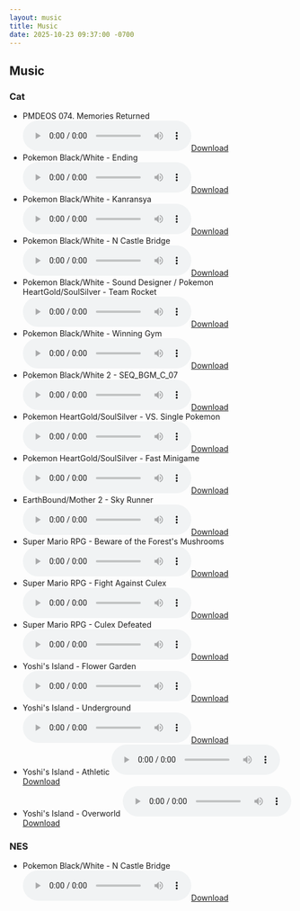```yaml
---
layout: music
title: Music
date: 2025-10-23 09:37:00 -0700
---
```


## Music
### Cat
 - PMDEOS 074. Memories Returned
   <span class="music-file"><audio controls src="/static/Meow/074. Memories Returned (Katie's Meow).ogg"><i>Audio playback not supported.</i></audio><a href="/static/Meow/074. Memories Returned (Katie's Meow).ogg">Download</a></span>
 - Pokemon Black/White - Ending
   <span class="music-file"><audio controls src="/static/Meow/BWEndingMeow.ogg"><i>Audio playback not supported.</i></audio><a href="/static/Meow/BWEndingMeow.ogg">Download</a></span>
 - Pokemon Black/White - Kanransya
   <span class="music-file"><audio controls src="/static/Meow/KanransyaMeow.ogg"><i>Audio playback not supported.</i></audio><a href="/static/Meow/KanransyaMeow.ogg">Download</a></span>
 - Pokemon Black/White - N Castle Bridge
   <span class="music-file"><audio controls src="/static/Meow/NCastleBridge.ogg"><i>Audio playback not supported.</i></audio><a href="/static/Meow/NCastleBridge.ogg">Download</a></span>
 - Pokemon Black/White - Sound Designer / Pokemon HeartGold/SoulSilver - Team Rocket
   <span class="music-file"><audio controls src="/static/Meow/SEQ_BGM_E_SOUND_DESIGNER_KATIES_MEOW.ogg"><i>Audio playback not supported.</i></audio><a href="/static/Meow/SEQ_BGM_E_SOUND_DESIGNER_KATIES_MEOW.ogg">Download</a></span>
 - Pokemon Black/White - Winning Gym
   <span class="music-file"><audio controls src="/static/Meow/WinningGymWithLoop.ogg"><i>Audio playback not supported.</i></audio><a href="/static/Meow/WinningGymWithLoop.ogg">Download</a></span>
 - Pokemon Black/White 2 - SEQ\_BGM\_C\_07
   <span class="music-file"><audio controls src="/static/Meow/SEQ_BGM_C_07.ogg"><i>Audio playback not supported.</i></audio><a href="/static/Meow/SEQ_BGM_C_07.ogg">Download</a></span>
 - Pokemon HeartGold/SoulSilver - VS. Single Pokemon
   <span class="music-file"><audio controls src="/static/Meow/SEQ_GS_VS_NORAPOKE.ogg"><i>Audio playback not supported.</i></audio><a href="/static/Meow/SEQ_GS_VS_NORAPOKE.ogg">Download</a></span>
 - Pokemon HeartGold/SoulSilver - Fast Minigame
   <span class="music-file"><audio controls src="/static/Meow/SEQ_GS_PT_GAMEF_KATIEMAU.ogg"><i>Audio playback not supported.</i></audio><a href="/static/Meow/SEQ_GS_PT_GAMEF_KATIEMAU.ogg">Download</a></span>
 - EarthBound/Mother 2 - Sky Runner
   <span class="music-file"><audio controls src="/static/Meow/mo2-070.ogg"><i>Audio playback not supported.</i></audio><a href="/static/Meow/mo2-070.ogg">Download</a></span>
 - Super Mario RPG - Beware of the Forest's Mushrooms
   <span class="music-file"><audio controls src="/static/Meow/smr-128.ogg"><i>Audio playback not supported.</i></audio><a href="/static/Meow/smr-128.ogg">Download</a></span>
 - Super Mario RPG - Fight Against Culex
   <span class="music-file"><audio controls src="/static/Meow/smr-207.ogg"><i>Audio playback not supported.</i></audio><a href="/static/Meow/smr-207.ogg">Download</a></span>
 - Super Mario RPG - Culex Defeated
   <span class="music-file"><audio controls src="/static/Meow/smr-208.ogg"><i>Audio playback not supported.</i></audio><a href="/static/Meow/smr-208.ogg">Download</a></span>
 - Yoshi's Island - Flower Garden
   <span class="music-file"><audio controls src="/static/Meow/yi-07.ogg"><i>Audio playback not supported.</i></audio><a href="/static/Meow/yi-07.ogg">Download</a></span>
 - Yoshi's Island - Underground
   <span class="music-file"><audio controls src="/static/Meow/yi-09.ogg"><i>Audio playback not supported.</i></audio><a href="/static/Meow/yi-09.ogg">Download</a></span>
 - Yoshi's Island - Athletic
   <span class="music-file"><audio controls src="/static/Meow/yi-13a.ogg"><i>Audio playback not supported.</i></audio><a href="/static/Meow/yi-13a.ogg">Download</a></span>
 - Yoshi's Island - Overworld
   <span class="music-file"><audio controls src="/static/Meow/yi-14.ogg"><i>Audio playback not supported.</i></audio><a href="/static/Meow/yi-14.ogg">Download</a></span>
### NES
 - Pokemon Black/White - N Castle Bridge
   <span class="music-file"><audio controls src="/static/NES/SEQ_BGM_N_CASTLE_BRIDGE.ogg"><i>Audio playback not supported.</i></audio><a href="/static/NES/SEQ_BGM_N_CASTLE_BRIDGE.ogg">Download</a></span>
